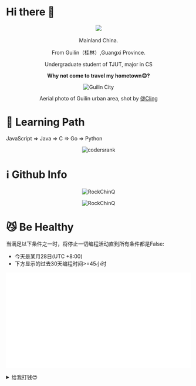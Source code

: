 # Hi there 👋

<p align="center">
<img src="https://profile-counter.glitch.me/{RockChinQ}/count.svg" />

<p align="center">Mainland China.</p>
<p align="center">From Guilin（桂林）,Guangxi Province.  </p>
<p align="center">Undergraduate student of TJUT, major in CS  </p>

<p align="center"><strong>Why not come to travel my hometown😍?</strong>  </p>

<p align="center"><img height="200em" src="https://user-images.githubusercontent.com/45992437/221341503-34ab9cdd-21d4-40c4-9cc5-b578451a2a0b.jpg" alt="Guilin City" /> </p>

<p align="center"> Aerial photo of Guilin urban area, shot by <a href="https://500px.com.cn/community/user-details/8d9e489d7419386dcf97a8b8198b78648">@Cling</a>
</p>

# 🐾 Learning Path

JavaScript $\Rightarrow$ Java $\Rightarrow$ C $\Rightarrow$ Go $\Rightarrow$ Python


<p align="center">
  <img width="400em" src="https://cr-skills-chart-widget.azurewebsites.net/api/api?username=rockchinq" alt="codersrank"/>
</p>

# ℹ️ Github Info

<p align="center">
<img height="180em" src="https://github-readme-stats.vercel.app/api/top-langs?username=RockChinQ&show_icons=true&locale=en&layout=compact&hide_border=true&theme=radical" alt="RockChinQ" align = "center"/></p>

<p align="center"> <img width="600em" src="https://github-readme-stats.vercel.app/api?username=RockChinQ&title_color=fa4694&count_private=true&theme=jolly" alt="RockChinQ" />
</p>

# 😼 Be Healthy

当满足以下条件之一时，将停止一切编程活动直到所有条件都是False:

- 今天是某月28日(UTC +8:00)
- 下方显示的过去30天编程时间>=45小时

<p align="center">
<img src = "metrics.plugin.wakatime.svg" align="center"/>
</p>

<details>
  <summary>给我打钱😍</summary>  
  
  ![F87213410BB5B64B5031979805631C33](https://github.com/RockChinQ/RockChinQ/assets/45992437/341b9aaf-35be-46de-97c1-52f78bbf8c87)
![0E762F2F9ABE5D884AC320DD23888C46](https://github.com/RockChinQ/RockChinQ/assets/45992437/88cbdeb1-586a-4c9f-b7fb-19a3a47907a2)
  
</details>
